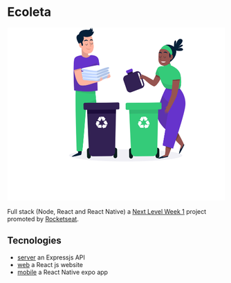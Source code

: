 # Ecoleta

<img src="./web/src/assets/home-background.svg" height=400>

Full stack (Node, React and React Native) a
[Next Level Week 1](https://nextlevelweek.com) project promoted by [Rocketseat](https://github.com/Rocketseat).

## Tecnologies

- [server](./server) an Expressjs API
- [web](./web) a React js website
- [mobile](./mobile) a React Native expo app
